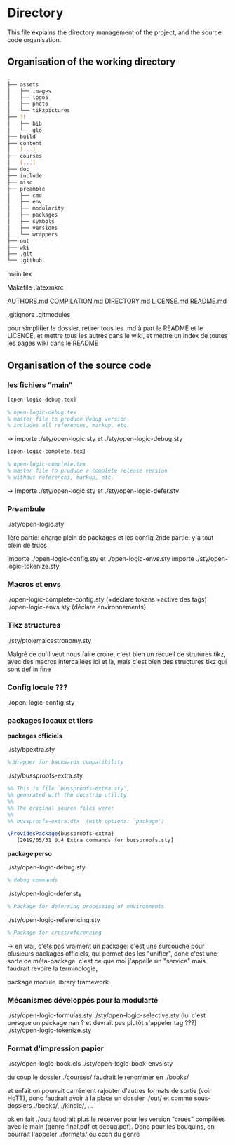 # Directory

This file explains the directory management of the project, and the source code organisation.

## Organisation of the working directory

```bash
.
├── assets
│   ├── images
│   ├── logos
│   ├── photo
│   └── tikzpictures
├── ?!
│   ├── bib
│   └── glo
├── build
├── content
│   [...]
├── courses
│   [...]
├── doc
├── include
├── misc
├── preamble
│   ├── cmd
│   ├── env
│   ├── modularity
│   ├── packages
│   ├── symbols
│   ├── versions
│   └── wrappers
├── out
├── wki
├── .git
└── .github
```

main.tex

Makefile
.latexmkrc

AUTHORS.md
COMPILATION.md
DIRECTORY.md
LICENSE.md
README.md

.gitignore
.gitmodules




pour simplifier le dossier, retirer tous les .md à part le README et le LICENCE, et mettre tous les autres dans le wiki, et mettre un index de toutes les pages wiki dans le README

## Organisation of the source code


### les fichiers "main"

```tex
[open-logic-debug.tex]

% open-logic-debug.tex
% master file to produce debug version
% includes all references, markup, etc.
```

-> importe ./sty/open-logic.sty et ./sty/open-logic-debug.sty

```tex
[open-logic-complete.tex]

% open-logic-complete.tex
% master file to produce a complete release version
% without references, markup, etc.
```

-> importe ./sty/open-logic.sty et ./sty/open-logic-defer.sty


### Preambule

./sty/open-logic.sty

1ère partie: charge plein de packages et les config
2nde partie: y'a tout plein de trucs

importe ./open-logic-config.sty et ./open-logic-envs.sty
importe ./sty/open-logic-tokenize.sty

### Macros et envs

./open-logic-complete-config.sty (+declare tokens +active des tags)
./open-logic-envs.sty (déclare environnements)

### Tikz structures

./sty/ptolemaicastronomy.sty

Malgré ce qu'il veut nous faire croire, c'est bien un recueil de strutures tikz, avec des macros intercallées ici et là, mais c'est bien des structures tikz qui sont def in fine

### Config locale ???

./open-logic-config.sty


### packages locaux et tiers

**packages officiels**

./sty/bpextra.sty

```tex
% Wrapper for backwards compatibility
```

./sty/bussproofs-extra.sty

```tex
%% This is file `bussproofs-extra.sty',
%% generated with the docstrip utility.
%%
%% The original source files were:
%%
%% bussproofs-extra.dtx  (with options: `package')

\ProvidesPackage{bussproofs-extra}
   [2019/05/31 0.4 Extra commands for bussproofs.sty]
```



**package perso**

./sty/open-logic-debug.sty

```tex
% debug commands
```

./sty/open-logic-defer.sty

```tex
% Package for deferring processing of environments
```

./sty/open-logic-referencing.sty

```tex
% Package for crossreferencing
```
-> en vrai, c'ets pas vraiment un package: c'est une surcouche pour plusieurs packages officiels, qui permet des les "unifier", donc c'est une sorte de méta-package. c'est ce que moi j'appelle un "service" mais faudrait revoire la terminologie,

package
module
library
framework

### Mécanismes développés pour la modularté

./sty/open-logic-formulas.sty
./sty/open-logic-selective.sty (lui c'est presque un package nan ? et devrait pas plutôt s'appeler tag ???)
./sty/open-logic-tokenize.sty

### Format d'impression papier

./sty/open-logic-book.cls
./sty/open-logic-book-envs.sty

du coup le dossier ./courses/ faudrait le renommer en ./books/

et enfait on pourrait carrément rajouter d'autres formats de sortie (voir HoTT), donc faudrait avoir à la place un dossier ./out/ et comme sous-dossiers ./books/, ./kindle/, ...

ok en fait ./out/ faudrait plus le réserver pour les version "crues" compilées avec le main (genre final.pdf et debug.pdf). Donc pour les bouquins, on pourrait l'appeler ./formats/ ou ccch du genre



